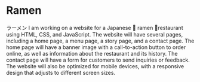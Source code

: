 # Ramen
 ラーメン 
I am working on a website for a Japanese 🍜 ramen 🍜restaurant using HTML, CSS, and JavaScript. The website will have several pages, including a home page, a menu page, a story page, and a contact page. The home page will have a banner image with a call-to-action button to order online, as well as information about the restaurant and its history. The contact page will have a form for customers to send inquiries or feedback. The website will also be optimized for mobile devices, with a responsive design that adjusts to different screen sizes.
